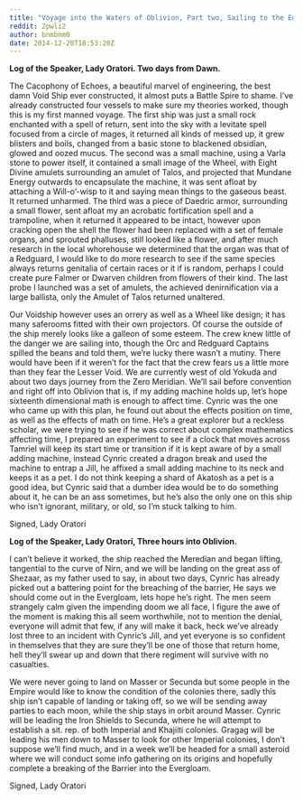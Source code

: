 ```yaml
---
title: "Voyage into the Waters of Oblivion, Part two, Sailing to the Edge of Nirn, Through Dawn, and Straight to Shor's Ass."
reddit: 2pwli2
author: bnmbnm0
date: 2014-12-20T18:53:20Z
---
```


**Log of the Speaker, Lady Oratori. Two days from Dawn.**

The Cacophony of Echoes, a beautiful marvel of engineering, the best damn Void Ship ever constructed, it almost puts a Battle Spire to shame. I’ve already constructed four vessels to make sure my theories worked, though this is my first manned voyage. The first ship was just a small rock enchanted with a spell of return, sent into the sky with a levitate spell focused from a circle of mages, it returned all kinds of messed up, it grew blisters and boils, changed from a basic stone to blackened obsidian, glowed and oozed mucus. The second was a small machine, using a Varla stone to power itself, it contained a small image of the Wheel, with Eight Divine amulets surrounding an amulet of Talos, and projected that Mundane Energy outwards to encapsulate the machine, it was sent afloat by attaching a Will-o’-wisp to it and saying mean things to the gaseous beast. It returned unharmed. The third was a piece of Daedric armor, surrounding a small flower, sent afloat my an acrobatic fortification spell and a trampoline, when it returned it appeared to be intact, however upon cracking open the shell the flower had been replaced with a set of female organs, and sprouted phalluses, still looked like a flower, and after much research in the local whorehouse we determined that the organ was that of a Redguard, I would like to do more research to see if the same species always returns genitalia of certain races or it if is random, perhaps I could create pure Falmer or Dwarven children from flowers of their kind. The last probe I launched was a set of amulets, the achieved denirnification via a large ballista, only the Amulet of Talos returned unaltered.

Our Voidship however uses an orrery as well as a Wheel like design; it has many saferooms fitted with their own projectors. Of course the outside of the ship merely looks like a galleon of some esteem. The crew knew little of the danger we are sailing into, though the Orc and Redguard Captains spilled the beans and told them, we’re lucky there wasn’t a mutiny. There would have been if it weren’t for the fact that the crew fears us a little more than they fear the Lesser Void. We are currently west of old Yokuda and about two days journey from the Zero Meridian. We’ll sail before convention and right off into Oblivion that is, if my adding machine holds up, let’s hope sixteenth dimensional math is enough to affect time. Cynric was the one who came up with this plan, he found out about the effects position on time, as well as the effects of math on time. He’s a great explorer but a reckless scholar, we were trying to see if he was correct about complex mathematics affecting time, I prepared an experiment to see if a clock that moves across Tamriel will keep its start time or transition if it is kept aware of by a small adding machine, instead Cynric created a dragon break and used the machine to entrap a Jill, he affixed a small adding machine to its neck and keeps it as a pet. I do not think keeping a shard of Akatosh as a pet is a good idea, but Cynric said that a dumber idea would be to do something about it, he can be an ass sometimes, but he’s also the only one on this ship who isn’t ignorant, military, or old, so I’m stuck talking to him.

Signed, Lady Oratori

**Log of the Speaker, Lady Oratori, Three hours into Oblivion.**

I can’t believe it worked, the ship reached the Meredian and began lifting, tangential to the curve of Nirn, and we will be landing on the great ass of Shezaar, as my father used to say, in about two days, Cynric has already picked out a battering point for the breaching of the barrier, He says we should come out in the Evergloam, lets hope he’s right. The men seem strangely calm given the impending doom we all face, I figure the awe of the moment is making this all seem worthwhile, not to mention the denial, everyone will admit that few, if any will make it back, heck we’ve already lost three to an incident with Cynric’s Jill, and yet everyone is so confident in themselves that they are sure they’ll be one of those that return home, hell they’ll swear up and down that there regiment will survive with no casualties. 

We were never going to land on Masser or Secunda but some people in the Empire would like to know the condition of the colonies there, sadly this ship isn’t capable of landing or taking off, so we will be sending away parties to each moon, while the ship stays in orbit around Masser. Cynric will be leading the Iron Shields to Secunda, where he will attempt to establish a sit. rep. of both Imperial and Khajiiti colonies. Gragag will be leading his men down to Masser to look for other Imperial colonies, I don’t suppose we’ll find much, and in a week we’ll be headed for a small asteroid where we will conduct some info gathering on its origins and hopefully complete a breaking of the Barrier into the Evergloam.

Signed,
Lady Oratori

